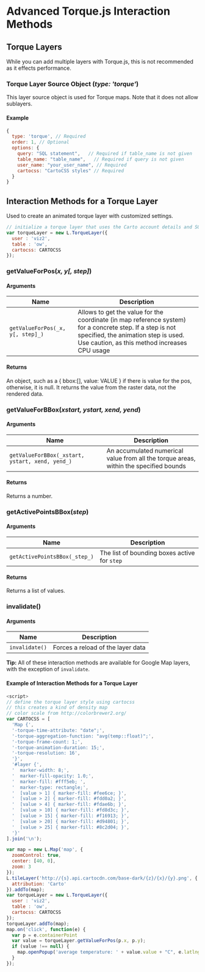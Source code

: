 # Advanced Torque.js Interaction Methods

## Torque Layers

While you can add multiple layers with Torque.js, this is not recommended as it effects performance.

### Torque Layer Source Object (_type: 'torque'_)

This layer source object is used for Torque maps. Note that it does not allow sublayers.

#### Example

```javascript
{
  type: 'torque', // Required
  order: 1, // Optional
  options: {
    query: "SQL statement",   // Required if table_name is not given
    table_name: "table_name",   // Required if query is not given
    user_name: "your_user_name", // Required
    cartocss: "CartoCSS styles" // Required
  }
}
```


## Interaction Methods for a Torque Layer

Used to create an animated torque layer with customized settings.

```javascript
// initialize a torque layer that uses the Carto account details and SQL API to pull in data
var torqueLayer = new L.TorqueLayer({
  user : 'viz2',
  table : 'ow',
  cartocss: CARTOCSS
});
```

### getValueForPos(_x, y[, step]_)

#### Arguments

Name | Description
--- | --- 
`getValueForPos(_x, y[, step]_)` |  Allows to get the value for the coordinate (in map reference system) for a concrete step. If a step is not specified, the animation step is used. Use caution, as this method increases CPU usage

#### Returns

An object, such as a { bbox:[], value: VALUE } if there is value for the pos, otherwise, it is null. 
 It returns the value from the raster data, not the rendered data.

### getValueForBBox(_xstart, ystart, xend, yend_)

#### Arguments

Name | Description
--- | --- 
`getValueForBBox(_xstart, ystart, xend, yend_)` |  An accumulated numerical value from all the torque areas, within the specified bounds

#### Returns

Returns a number.

### getActivePointsBBox(_step_)

#### Arguments

Name | Description
--- | --- 
`getActivePointsBBox(_step_)` |  The list of bounding boxes active for `step`

#### Returns

Returns a list of values.

### invalidate()

#### Arguments

Name | Description
--- | --- 
`invalidate()` | Forces a reload of the layer data

**Tip:** All of these interaction methods are available for Google Map layers, with the exception of `invalidate`.

#### Example of Interaction Methods for a Torque Layer

```javascript
<script>
// define the torque layer style using cartocss
// this creates a kind of density map
// color scale from http://colorbrewer2.org/
var CARTOCSS = [
  'Map {',
  '-torque-time-attribute: "date";',
  '-torque-aggregation-function: "avg(temp::float)";',
  '-torque-frame-count: 1;',
  '-torque-animation-duration: 15;',
  '-torque-resolution: 16',
  '}',
  '#layer {',
  '  marker-width: 8;',
  '  marker-fill-opacity: 1.0;',
  '  marker-fill: #fff5eb; ',
  '  marker-type: rectangle;',
  '  [value > 1] { marker-fill: #fee6ce; }',
  '  [value > 2] { marker-fill: #fdd0a2; }',
  '  [value > 4] { marker-fill: #fdae6b; }',
  '  [value > 10] { marker-fill: #fd8d3c; }',
  '  [value > 15] { marker-fill: #f16913; }',
  '  [value > 20] { marker-fill: #d94801; }',
  '  [value > 25] { marker-fill: #8c2d04; }',
  '}'
].join('\n');

var map = new L.Map('map', {
  zoomControl: true,
  center: [40, 0],
  zoom: 3
});
L.tileLayer('http://{s}.api.cartocdn.com/base-dark/{z}/{x}/{y}.png', {
  attribution: 'Carto'
}).addTo(map);
var torqueLayer = new L.TorqueLayer({
  user : 'viz2',
  table : 'ow',
  cartocss: CARTOCSS
});
torqueLayer.addTo(map);
map.on('click', function(e) {
  var p = e.containerPoint
  var value = torqueLayer.getValueForPos(p.x, p.y);
  if (value !== null) {
    map.openPopup('average temperature: ' + value.value + "C", e.latlng);
  }
});
```
